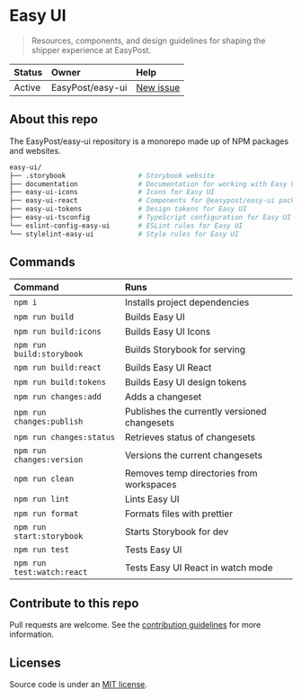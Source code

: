# Easy UI

> Resources, components, and design guidelines for shaping the shipper experience at EasyPost.

| Status | Owner            | Help                                                        |
| :----- | :--------------- | :---------------------------------------------------------- |
| Active | EasyPost/easy-ui | [New issue](https://github.com/EasyPost/easy-ui/issues/new) |

## About this repo

The EasyPost/easy-ui repository is a monorepo made up of NPM packages and websites.

```sh
easy-ui/
├── .storybook                  # Storybook website
├── documentation               # Documentation for working with Easy UI
├── easy-ui-icons               # Icons for Easy UI
├── easy-ui-react               # Components for @easypost/easy-ui package
├── easy-ui-tokens              # Design tokens for Easy UI
├── easy-ui-tsconfig            # TypeScript configuration for Easy UI
└── eslint-config-easy-ui       # ESLint rules for Easy UI
└── stylelint-easy-ui           # Style rules for Easy UI
```

## Commands

| Command                    | Runs                                         |
| :------------------------- | :------------------------------------------- |
| `npm i`                    | Installs project dependencies                |
| `npm run build`            | Builds Easy UI                               |
| `npm run build:icons`      | Builds Easy UI Icons                         |
| `npm run build:storybook`  | Builds Storybook for serving                 |
| `npm run build:react`      | Builds Easy UI React                         |
| `npm run build:tokens`     | Builds Easy UI design tokens                 |
| `npm run changes:add`      | Adds a changeset                             |
| `npm run changes:publish`  | Publishes the currently versioned changesets |
| `npm run changes:status`   | Retrieves status of changesets               |
| `npm run changes:version`  | Versions the current changesets              |
| `npm run clean`            | Removes temp directories from workspaces     |
| `npm run lint`             | Lints Easy UI                                |
| `npm run format`           | Formats files with prettier                  |
| `npm run start:storybook`  | Starts Storybook for dev                     |
| `npm run test`             | Tests Easy UI                                |
| `npm run test:watch:react` | Tests Easy UI React in watch mode            |

## Contribute to this repo

Pull requests are welcome. See the [contribution guidelines](https://github.com/EasyPost/easy-ui/blob/main/.github/CONTRIBUTING.md) for more information.

## Licenses

Source code is under an [MIT license](https://github.com/EasyPost/.github/blob/main/LICENSE).
